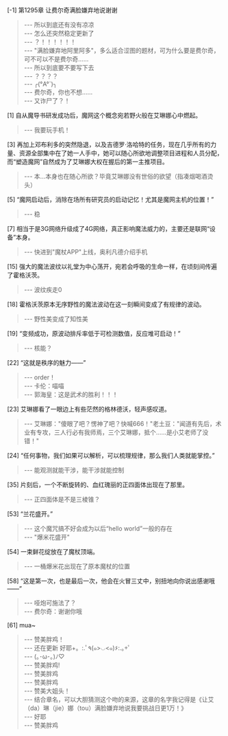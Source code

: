 
[-1] 第1295章 让费尔奇满脸嫌弃地说谢谢
>--- 所以到底还有没有凉凉<br>
>--- 怎么还突然稳定更新了<br>
>--- ？！！！！！！<br>
>--- "满脸嫌弃地阿里阿多"，多么适合涩图的题材，可为什么要是费尔奇，可不可以不是费尔奇......<br>
>--- 所以到底要不要写下去<br>
>--- ？？？？<br>
>--- ╭(°A°`)╮<br>
>--- 费尔奇，你也不想……<br>
>--- 又诈尸了？！<br>

[1] 自从魔导书研发成功后，魔网这个概念宛若野火般在艾琳娜心中燃起。
>--- 我要玩手机！<br>

[3] 再加上邓布利多的突然隐退，以及吉德罗·洛哈特的任务，现在几乎所有的力量、资源全部集中在了她一人手中，她可以随心所欲地调整项目进程和人员分配，而“塑造魔网”自然成为了艾琳娜大权在握后的第一主推项目。
>--- 本...本身也在随心所欲？毕竟艾琳娜没有世俗的欲望（指凑烟喝酒烫头）<br>

[5] “魔网启动后，消除在场所有研究员的启动记忆！尤其是魔网主机的位置！”
>--- 稳<br>

[7] 相当于是3G网络升级成了4G网络，真正影响魔法威力的，主要还是联网“设备”本身。
>--- 快进到"魔杖APP"上线，奥利凡德介绍手机<br>

[15] 强大的魔法波纹以礼堂为中心荡开，宛若会呼吸的生命一样，在顷刻间传遍了霍格沃茨。
>--- 波纹疾走0<br>

[18] 霍格沃茨原本无序野性的魔法波动在这一刻瞬间变成了有规律的波动。
>--- 野性美变成了知性美<br>

[19] “变频成功，原波动排斥率低于可检测数值，反应堆可启动！”
>--- 核能？<br>

[22] “这就是秩序的魅力——”
>--- order！<br>
>--- 卡伦：喵喵<br>
>--- 郭海皇：这是武术的胜利！！！<br>

[23] 艾琳娜看了一眼边上有些茫然的格林德沃，轻声感叹道。
>--- 艾琳娜："傻眼了吧？愣神了吧？快喊666！"老土豆："闻道有先后，术业有专攻，三人行必有我师焉，三个艾琳娜，抵个......是小艾老师了没错！"<br>

[24] “任何事物，我们如果可以解析，可以梳理规律，那么我们人类就能掌控。”
>--- 能观测就能干涉，能干涉就能控制<br>

[35] 片刻后，一个不断旋转的、血红瑰丽的正四面体出现在了那里。
>--- 正四面体是不是三棱锥？<br>

[53] “兰花盛开。”
>--- 这个魔咒搞不好会成为以后“hello world”一般的存在<br>
>--- "爆米花盛开"<br>

[54] 一束鲜花绽放在了魔杖顶端。
>--- 一桶爆米花出现在了原本魔杖的位置<br>

[58] “这是第一次，也是最后一次，他会在火冒三丈中，别扭地向你说出感谢哦——”
>--- 哑炮可施法了？<br>
>--- 费尔奇：谢谢你哦<br>

[61] mua~
>--- 赞美胖鸡！<br>
>--- 还在更新  好耶+。:.ﾟ٩(๑>◡<๑)۶:.｡+ﾟ<br>
>--- (｡･ω･｡)ﾉ♡<br>
>--- 赞美胖鸡!<br>
>--- 赞美胖鸡<br>
>--- 赞美胖鸡<br>
>--- 赞美大姐头！<br>
>--- 结合章名，可以大胆猜测这个吻的来源，这章的名字我记得是《让艾（da）琳（jie）娜（tou）满脸嫌弃地说我要挑战日更1万！》<br>
>--- 好耶<br>
>--- 赞美胖鸡<br>
